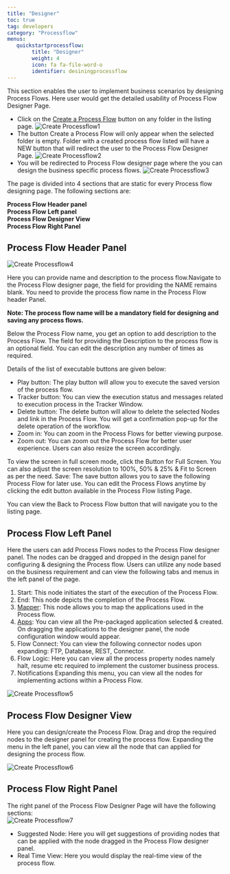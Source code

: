 ```yaml
---
title: "Designer"
toc: true
tag: developers
category: "Processflow"
menus: 
   quickstartprocessflow:
        title: "Designer"
        weight: 4
        icon: fa fa-file-word-o
        identifier: desiningprocessflow
---
```

This section enables the user to implement business scenarios by designing Process Flows. Here user would get the detailed usability of Process Flow Designer Page.

* Click on the [Create a Process Flow](/processflow/creating-processflow/) button on any folder in the listing page.
 ![Create Processflow1](../../staticfiles/processflow/media/create-processflow1.png) 
* The button Create a Process Flow will only appear when the selected folder is empty. Folder with a created process flow listed will have a NEW button that will redirect the user to the Process Flow Designer Page. 
![Create Processflow2](../../staticfiles/processflow/media/create-processflow2.png) 
* You will be redirected to Process Flow designer page where the you can design the business specific process flows.
![Create Processflow3](../../staticfiles/processflow/media/create-processflow3.png)

The page is divided into 4 sections that are static for every Process flow designing page. 
The following sections are:  

**Process Flow Header panel**  
**Process Flow Left panel**  
**Process Flow Designer View**  
**Process Flow Right Panel**  

## Process Flow Header Panel

![Create Processflow4](../../staticfiles/processflow/media/create-processflow4.png)


Here you can provide name and description to the process flow.Navigate to the Process Flow designer page, the field for providing the NAME remains blank. You need to provide the process flow name in the Process Flow header Panel. 

**Note: The process flow name will be a mandatory field for designing and saving any process flows.**

Below the Process Flow name, you get an option to add description to the Process 
Flow. The field for providing the Description to the process flow is an optional field. You can edit the description any number of times as required.

Details of the list of executable buttons are given below:

* Play button: The play button will allow you to execute the saved version of the process flow. 
* Tracker button: You can view the execution status and messages related to execution process in the Tracker Window.
* Delete button: The delete button will allow to delete the selected Nodes and link in the Process Flow. You will get a confirmation pop-up for the delete operation of the workflow. 
* Zoom in: You can zoom in the Process Flows for better viewing purpose.
* Zoom out: You can zoom out the Process Flow for better user experience. Users can also resize the screen accordingly. 

To view the screen in full screen mode, click the Button for Full Screen.
You can also adjust the screen resolution to 100%, 50% & 25% & Fit to Screen as per the need.
Save: The save button allows you to save the following Process Flow for later use. You can edit the Process Flows anytime by clicking the edit button available in the Process Flow listing Page.

You can view the Back to Process Flow button that will navigate you to the listing page. 

## Process Flow Left Panel
Here the users can add Process Flows nodes to the Process Flow designer panel. The nodes
 can be dragged and dropped in the design panel for configuring & designing the Process 
flow. Users can utilize any node based on the business requirement and can view the 
following tabs and menus in the left panel of the page.    

1)	Start:  This node initiates the start of the execution of the Process Flow.  
2)	End: This node depicts the completion of the Process Flow.  
3)	[Mapper](/processflow/working-with-mapper/): This node allows you to map the applications used in the Process flow.       
4)	[Apps](/processflow/processflow-app/): You can view all the Pre-packaged application selected & created. 
On dragging the applications to the designer panel, the node configuration window would appear.      
5)	Flow Connect: You can view the following connector nodes upon expanding: FTP, Database, REST, Connector.   
6)	Flow Logic: Here you can view all the process property nodes namely halt, resume etc required to implement the customer business process.  
7)	Notifications Expanding this menu, you can view all the nodes for implementing actions within a Process Flow.  

![Create Processflow5](../../staticfiles/processflow/media/create-processflow5.png)

## Process Flow Designer View 
Here you can design/create the Process Flow. Drag and drop the required nodes to the 
designer panel for creating the process flow. Expanding the menu in the left panel, 
you can view all the node that can applied for designing the process flow.

![Create Processflow6](../../staticfiles/processflow/media/create-processflow6.png)  

## Process Flow Right Panel
The right panel of the Process Flow Designer Page will have the following sections:  
![Create Processflow7](../../staticfiles/processflow/media/create-processflow7.PNG)  
* Suggested Node: Here you will get suggestions of providing nodes that can be applied with the node dragged in the Process Flow designer panel.
* Real Time View: Here you would display the real-time view of the process flow.
